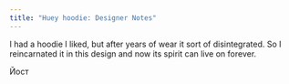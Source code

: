 ```yaml
---
title: "Huey hoodie: Designer Notes"
---
```


I had a hoodie I liked, but after years of wear it sort of disintegrated. So I reincarnated it in this design and now its spirit can live on forever.

Йост

